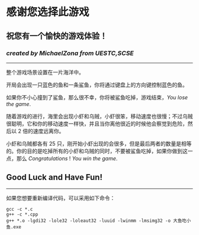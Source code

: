 # **感谢您选择此游戏**
## **祝您有一个愉快的游戏体验！**
### *created by **MichaelZona** from UESTC,SCSE*
_________________


整个游戏场景设置在一片海洋中。

开局会出现一只蓝色的鱼和一条鲨鱼，你将通过键盘上的方向键控制蓝色的鱼。

如果你不小心撞到了鲨鱼，那么很不幸，你将被鲨鱼吃掉，游戏结束，$You$ $lose$ $the$ $game.$

随着游戏的进行，海里会出现小虾和乌贼，小虾很笨，移动速度也很慢；不过乌贼很聪明，它和你的移动速度一样快，并且当你离他很近的时候他会察觉到危险，然后以 $2$ 倍的速度远离你。

小虾和乌贼都各有 $25$ 只，刚开始小虾出现的会很多，但是最后两者的数量是相等的。你的目的是吃掉所有的小虾和乌贼的同时，不要被鲨鱼吃掉，如果你做到这一点，那么 $Congratulations$ $!$ $You$ $win$ $the$ $game.$

## **Good Luck and Have Fun!**

_________________
如果您想要重新编译代码，可以采用如下命令：
```
gcc -c *.c
g++ -c *.cpp
g++ *.o -lgdi32 -lole32 -loleaut32 -luuid -lwinmm -lmsimg32 -o 大鱼吃小鱼.exe
```
